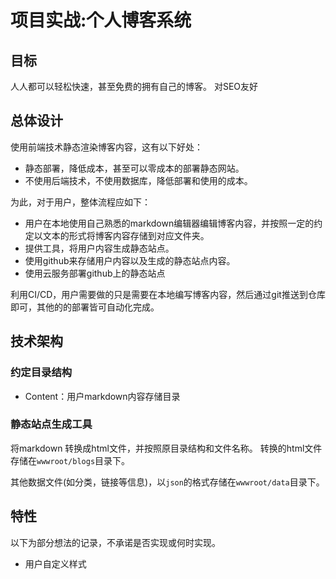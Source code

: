 # 项目实战:个人博客系统

## 目标

人人都可以轻松快速，甚至免费的拥有自己的博客。
对SEO友好

## 总体设计

使用前端技术静态渲染博客内容，这有以下好处：

- 静态部署，降低成本，甚至可以零成本的部署静态网站。
- 不使用后端技术，不使用数据库，降低部署和使用的成本。

为此，对于用户，整体流程应如下：

- 用户在本地使用自己熟悉的markdown编辑器编辑博客内容，并按照一定的约定以文本的形式将博客内容存储到对应文件夹。
- 提供工具，将用户内容生成静态站点。
- 使用github来存储用户内容以及生成的静态站点内容。
- 使用云服务部署github上的静态站点

利用CI/CD，用户需要做的只是需要在本地编写博客内容，然后通过git推送到仓库即可，其他的的部署皆可自动化完成。

## 技术架构

### 约定目录结构

- Content：用户markdown内容存储目录

### 静态站点生成工具

将markdown 转换成html文件，并按照原目录结构和文件名称。
转换的html文件存储在`wwwroot/blogs`目录下。

其他数据文件(如分类，链接等信息)，以`json`的格式存储在`wwwroot/data`目录下。

## 特性

以下为部分想法的记录，不承诺是否实现或何时实现。

- 用户自定义样式
